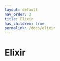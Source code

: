 ```yaml
---
layout: default
nav_order: 3
title: Elixir
has_children: true
permalink: /docs/elixir
---
```


# Elixir
